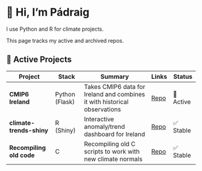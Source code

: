 # 👋 Hi, I’m Pádraig

I use Python and R for climate projects. 

This page tracks my active and archived repos. 

## 🔧 Active Projects
| Project | Stack | Summary | Links | Status |
|---|---|---|---|---|
|**CMIP6 Ireland**| Python (Flask) | Takes CMIP6 data for Ireland and combines it with historical observations | [Repo](https://github.com/MetEireann/CMIP6_Ireland) | 🚧 Active |
| **climate-trends-shiny** | R (Shiny) | Interactive anomaly/trend dashboard for Ireland | [Repo](https://github.com/MetEireann/climatrend_shinyapp) | ✅ Stable
| **Recompiling old code** | C | Recompiling old C scripts to work with new climate normals | [Repo](https://github.com/MetEireann/past_weather_statements) | ✅ Stable |


<!--
## 🗂️ By Theme
### Climate data / analysis
- **Irish-Solar-Atlas** — methods & tooling. [Repo](https://github.com/<org>/irish-solar-atlas)
- **CMIP-downscaling-tools** — helpers for CMIP processing. [Repo](https://github.com/<org>/cmip-downscaling-tools)

### Ops & pipelines
- **hysplit-ecmwf-bridge** — ERA5 → ARL converter. [Repo](https://github.com/<org>/hysplit-ecmwf-bridge)

## 📝 How I work
- Python: `uv`/`pip-tools`, black/ruff; R: renv.  
- Data: NetCDF/Zarr preferred; versioned in DVC or tagged releases.

> **Update routine:** add new rows to the table, keep “Status” emoji up to date, and add links to demos/docs when relevant.

## 🧰 Useful Links
- Org dashboard | Issues board | Documentation site


**padraigflattery/padraigflattery** is a ✨ _special_ ✨ repository because its `README.md` (this file) appears on your GitHub profile.

Here are some ideas to get you started:

- 🔭 I’m currently working on ...
- 🌱 I’m currently learning ...
- 👯 I’m looking to collaborate on ...
- 🤔 I’m looking for help with ...
- 💬 Ask me about ...
- 📫 How to reach me: ...
- 😄 Pronouns: ...
- ⚡ Fun fact: ...
-->
